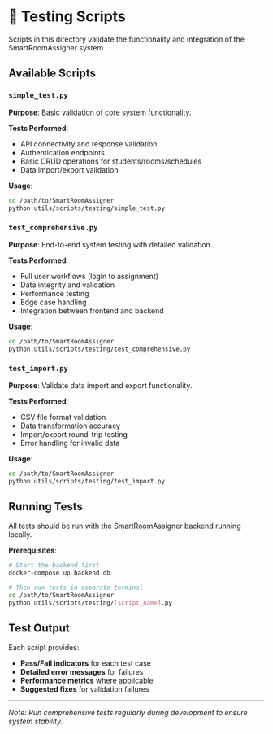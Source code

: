 # 🧪 Testing Scripts

Scripts in this directory validate the functionality and integration of the SmartRoomAssigner system.

## Available Scripts

### `simple_test.py`
**Purpose**: Basic validation of core system functionality.

**Tests Performed**:
- API connectivity and response validation
- Authentication endpoints
- Basic CRUD operations for students/rooms/schedules
- Data import/export validation

**Usage**:
```bash
cd /path/to/SmartRoomAssigner
python utils/scripts/testing/simple_test.py
```

### `test_comprehensive.py`
**Purpose**: End-to-end system testing with detailed validation.

**Tests Performed**:
- Full user workflows (login to assignment)
- Data integrity and validation
- Performance testing
- Edge case handling
- Integration between frontend and backend

**Usage**:
```bash
cd /path/to/SmartRoomAssigner
python utils/scripts/testing/test_comprehensive.py
```

### `test_import.py`
**Purpose**: Validate data import and export functionality.

**Tests Performed**:
- CSV file format validation
- Data transformation accuracy
- Import/export round-trip testing
- Error handling for invalid data

**Usage**:
```bash
cd /path/to/SmartRoomAssigner
python utils/scripts/testing/test_import.py
```

## Running Tests

All tests should be run with the SmartRoomAssigner backend running locally.

**Prerequisites**:
```bash
# Start the backend first
docker-compose up backend db

# Then run tests in separate terminal
cd /path/to/SmartRoomAssigner
python utils/scripts/testing/[script_name].py
```

## Test Output

Each script provides:
- **Pass/Fail indicators** for each test case
- **Detailed error messages** for failures
- **Performance metrics** where applicable
- **Suggested fixes** for validation failures

---

*Note: Run comprehensive tests regularly during development to ensure system stability.*
